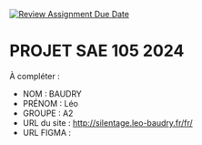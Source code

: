 [![Review Assignment Due Date](https://classroom.github.com/assets/deadline-readme-button-22041afd0340ce965d47ae6ef1cefeee28c7c493a6346c4f15d667ab976d596c.svg)](https://classroom.github.com/a/tqlspz30)
# PROJET SAE 105 2024

À compléter :

- NOM : BAUDRY  
- PRÉNOM : Léo
- GROUPE : A2 
- URL du site : http://silentage.leo-baudry.fr/fr/
- URL FIGMA : 
